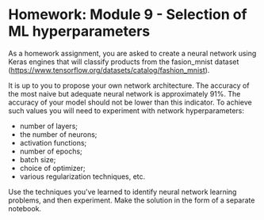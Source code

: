 # Homework: Module 9 - Selection of ML hyperparameters

As a homework assignment, you are asked to create a neural network using Keras engines that will classify products from the fasion_mnist dataset (https://www.tensorflow.org/datasets/catalog/fashion_mnist).

It is up to you to propose your own network architecture. The accuracy of the most naive but adequate neural network is approximately 91%. The accuracy of your model should not be lower than this indicator. To achieve such values you will need to experiment with network hyperparameters:

* number of layers;
* the number of neurons;
* activation functions;
* number of epochs;
* batch size;
* choice of optimizer;
* various regularization techniques, etc.

Use the techniques you've learned to identify neural network learning problems, and then experiment.
Make the solution in the form of a separate notebook.
